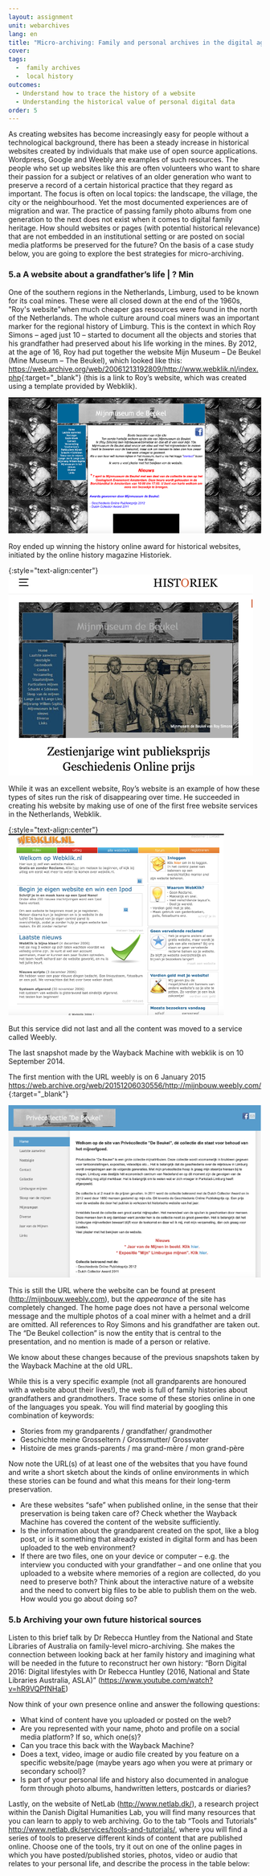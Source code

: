 ```yaml
---
layout: assignment
unit: webarchives
lang: en
title: "Micro-archiving: Family and personal archives in the digital age"
cover:
tags:
  -  family archives
  -  local history
outcomes:
  - Understand how to trace the history of a website
  - Understanding the historical value of personal digital data
order: 5
---
```

As creating websites has become increasingly easy for people without a technological background, there has been a steady increase in historical websites created by individuals that make use of open source applications. Wordpress, Google and Weebly are examples of such resources. The people who set up websites like this are often volunteers who want to share their passion for a subject or relatives of an older generation who want to preserve a record of a certain historical practice that they regard as important. The focus is often on local topics: the landscape, the village, the city or the neighbourhood. Yet the most documented experiences are of migration and war. The practice of passing family photo albums from one generation to the next does not exist when it comes to digital family heritage. How should websites or pages (with potential historical relevance) that are not embedded in an institutional setting or are posted on social media platforms be preserved for the future? On the basis of a case study below, you are going to explore the best strategies for micro-archiving.

<!-- more -->

<!-- briefing-student -->

### 5.a A website about a grandfather’s life | ? Min
<!-- section-contents -->

One of the southern regions in the Netherlands, Limburg, used to be known for its coal mines. These were all closed down at the end of the 1960s, "Roy's website"when much cheaper gas resources were found in the north of the Netherlands. The whole culture around coal miners was an important marker for the regional history of Limburg. This is the context in which Roy Simons – aged just 10 – started to document all the objects and stories that his grandfather had preserved about his life working in the mines. By 2012, at the age of 16, Roy had put together the website Mijn Museum – De Beukel (Mine Museum – The Beukel), which looked like this: <https://web.archive.org/web/20061213192809/http://www.webklik.nl/index.php>{:target="_blank"} (this is a link to Roy’s website, which was created using a template provided by Webklik).

![Roy's website](/../../assets/images/BeukelB.png "Roy's website")


Roy ended up winning the history online award for historical websites, initiated by the online history magazine Historiek.

{:style="text-align:center"}
![online history magazine Historiek](/../../assets/images/Historiek.png "online history magazine Historiek")

While it was an excellent website, Roy’s website is an example of how these types of sites run the risk of disappearing over time. He succeeded in creating his website by making use of one of the first free website services in the Netherlands, Webklik.

{:style="text-align:center"}
![webklik](/../../assets/images/webklik.png "webklik")


But this service did not last and all the content was moved to a service called Weebly.

The last snapshot made by the Wayback Machine with webklik is on 10 September 2014.

The first mention with the URL weebly is on 6 January 2015 <https://web.archive.org/web/20151206030556/http://mijnbouw.weebly.com/>{:target="_blank"}

![Roy's website](/../../assets/images/BeukelA.png "Roy's website")

This is still the URL where the website can be found at present (http://mijnbouw.weebly.com), but the *appearance* of the site has completely changed. The home page does not have a personal welcome message and the multiple photos of a coal miner with a helmet and a drill are omitted. All references to Roy Simons and his grandfather are taken out. The “De Beukel collection” is now the entity that is central to the presentation, and no mention is made of a person or relative.

We know about these changes because of the previous snapshots taken by the Wayback Machine at the old URL.

While this is a very specific example (not all grandparents are honoured with a website about their lives!), the web is full of family histories about grandfathers and grandmothers. Trace some of these stories online in one of the languages you speak. You will find material by googling this combination of keywords:
-	Stories from my grandparents / grandfather/ grandmother
-	Geschichte meine Grosseltern / Grossmutter/ Grossvater
-	Histoire de mes grands-parents / ma grand-mère / mon grand-père

Now note the URL(s) of at least one of the websites that you have found and write a short sketch about the kinds of online environments in which these stories can be found and what this means for their long-term preservation.
-	Are these websites “safe” when published online, in the sense that their preservation is being taken care of? Check whether the Wayback Machine has covered the content of the website sufficiently.
-	Is the information about the grandparent created on the spot, like a blog post, or is it something that already existed in digital form and has been uploaded to the web environment?
-	If there are two files, one on your device or computer – e.g. the interview you conducted with your grandfather – and one online that you uploaded to a website where memories of a region are collected, do you need to preserve both?
Think about the interactive nature of a website and the need to convert big files to be able to publish them on the web. How would you go about doing so?

<!-- section -->

### 5.b Archiving your own future historical sources
<!-- section-contents -->

Listen to this brief talk by Dr Rebecca Huntley from the National and State Libraries of Australia on family-level micro-archiving. She makes the connection between looking back at her family history and imagining what will be needed in the future to reconstruct her own history: “Born Digital 2016: Digital lifestyles with Dr Rebecca Huntley (2016, National and State Libraries Australia, ASLA)” (https://www.youtube.com/watch?v=hR9VQPfNHaE)

Now think of your own presence online and answer the following questions:
-	What kind of content have you uploaded or posted on the web?
-	Are you represented with your name, photo and profile on a social media platform? If so, which one(s)?
-	Can you trace this back with the Wayback Machine?
-	Does a text, video, image or audio file created by you feature on a specific website/page (maybe years ago when you were at primary or secondary school)?
-	Is part of your personal life and history also documented in analogue form through photo albums, handwritten letters, postcards or diaries?


Lastly, on the website of NetLab (http://www.netlab.dk/), a research project within the Danish Digital Humanities Lab, you will find many resources that you can learn to apply to web archiving. Go to the tab “Tools and Tutorials” http://www.netlab.dk/services/tools-and-tutorials/, where you will find a series of tools to preserve different kinds of content that are published online. Choose one of the tools, try it out on one of the online pages in which you have posted/published stories, photos, video or audio that relates to your personal life, and describe the process in the table below:

<!-- briefing-teacher -->

